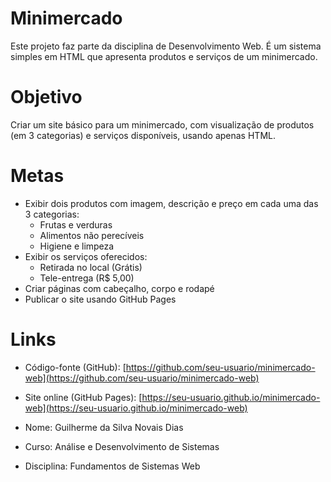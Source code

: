# Minimercado

Este projeto faz parte da disciplina de Desenvolvimento Web. É um sistema simples em HTML que apresenta produtos e serviços de um minimercado.

# Objetivo

Criar um site básico para um minimercado, com visualização de produtos (em 3 categorias) e serviços disponíveis, usando apenas HTML.

# Metas

- Exibir dois produtos com imagem, descrição e preço em cada uma das 3 categorias:
  - Frutas e verduras
  - Alimentos não perecíveis
  - Higiene e limpeza
- Exibir os serviços oferecidos:
  - Retirada no local (Grátis)
  - Tele-entrega (R$ 5,00)
- Criar páginas com cabeçalho, corpo e rodapé
- Publicar o site usando GitHub Pages

# Links

- Código-fonte (GitHub): [https://github.com/seu-usuario/minimercado-web](https://github.com/seu-usuario/minimercado-web)  
- Site online (GitHub Pages): [https://seu-usuario.github.io/minimercado-web](https://seu-usuario.github.io/minimercado-web)


- Nome: Guilherme da Silva Novais Dias
- Curso: Análise e Desenvolvimento de Sistemas
- Disciplina: Fundamentos de Sistemas Web
